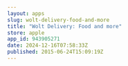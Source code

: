 ```yaml
---
layout: apps
slug: wolt-delivery-food-and-more
title: "Wolt Delivery: Food and more"
store: apple
app_id: 943905271
date: 2024-12-16T07:58:33Z
published: 2015-06-24T15:09:19Z
---
```

